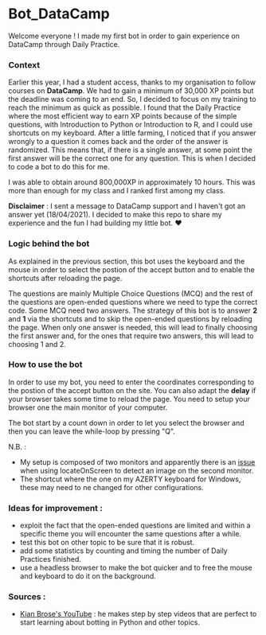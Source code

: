 # Bot_DataCamp
Welcome everyone ! 
I made my first bot in order to gain experience on DataCamp through Daily Practice.

### Context
Earlier this year, I had a student access, thanks to my organisation to follow courses on **DataCamp**. We had to gain a minimum of 30,000 XP points but the deadline was coming to an end. So, I decided to focus on my training to reach the minimum as quick as possible. I found that the Daily Practice where the most efficient way to earn XP points because of the simple questions, with Introduction to Python or Introduction to R, and I could use shortcuts on my keyboard. After a little farming, I noticed that if you answer wrongly to a question it comes back and the order of the answer is randomized. This means that, if there is a single answer, at some point the first answer will be the correct one for any question. This is when I decided to code a bot to do this for me.

I was able to obtain around 800,000XP in approximately 10 hours. This was more than enough for my class and I ranked first among my class.

**Disclaimer** : I sent a message to DataCamp support and I haven't got an answer yet (18/04/2021). I decided to make this repo to share my experience and the fun I had building my little bot. :heart:

### Logic behind the bot

As explained in the previous section, this bot uses the keyboard and the mouse in order to select the postion of the accept button and to enable the shortcuts after reloading the page.

The questions are mainly Multiple Choice Questions (MCQ) and the rest of the questions are open-ended questions where we need to type the correct code. Some MCQ need two answers. The strategy of this bot is to answer **2** and **1** via the shortcuts and to skip the open-ended questions by reloading the page. When only one answer is needed, this will lead to finally choosing the first answer and, for the ones that require two answers, this will lead to choosing 1 and 2.

### How to use the bot

In order to use my bot, you need to enter the coordinates corresponding to the postion of the accept button on the site. You can also adapt the **delay** if your browser takes some time to reload the page. You need to setup your browser one the main monitor of your computer.

The bot start by a count down in order to let you select the browser and then you can leave the while-loop by pressing "Q".

N.B. : 

* My setup is composed of two monitors and apparently there is an [issue](https://github.com/asweigart/pyautogui/issues/321) when using locateOnScreen to detect an image on the second monitor. 
* The shortcut where the one on my AZERTY keyboard for Windows, these may need to ne changed for other configurations.

### Ideas for improvement :
* exploit the fact that the open-ended questions are limited and within a specific theme you will encounter the same questions after a while.
* test this bot on other topic to be sure that it is robust.
* add some statistics by counting and timing the number of Daily Practices finished.
* use a headless browser to make the bot quicker and to free the mouse and keyboard to do it on the background.

### Sources :
* [Kian Brose's YouTube](https://www.youtube.com/watch?v=YRAIUA-Oc1Y&t=47s&ab_channel=KianBrose) : he makes step by step videos that are perfect to start learning about botting in Python and other topics.
